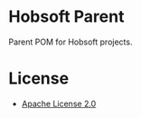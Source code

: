 Hobsoft Parent
==============

Parent POM for Hobsoft projects.

# License

* [Apache License 2.0](http://www.apache.org/licenses/LICENSE-2.0.html)
